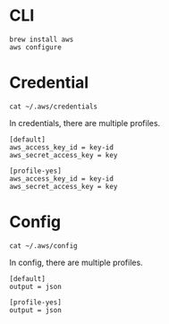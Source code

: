 # CLI

```
brew install aws
aws configure
```

# Credential

```
cat ~/.aws/credentials
```

In credentials, there are multiple profiles.

```
[default]
aws_access_key_id = key-id
aws_secret_access_key = key

[profile-yes]
aws_access_key_id = key-id
aws_secret_access_key = key
```

# Config

```
cat ~/.aws/config
```

In config, there are multiple profiles.

```
[default]
output = json

[profile-yes]
output = json
```
